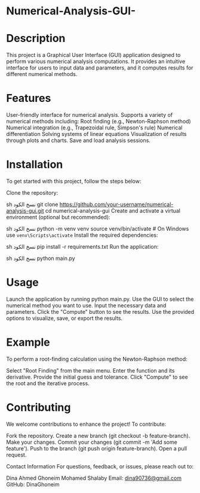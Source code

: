 # Numerical-Analysis-GUI-

# Description
This project is a Graphical User Interface (GUI) application designed to perform various numerical analysis computations. It provides an intuitive interface for users to input data and parameters, and it computes results for different numerical methods.

# Features
User-friendly interface for numerical analysis.
Supports a variety of numerical methods including:
Root finding (e.g., Newton-Raphson method)
Numerical integration (e.g., Trapezoidal rule, Simpson's rule)
Numerical differentiation
Solving systems of linear equations
Visualization of results through plots and charts.
Save and load analysis sessions.

# Installation
To get started with this project, follow the steps below:

Clone the repository:

sh
نسخ الكود
git clone https://github.com/your-username/numerical-analysis-gui.git
cd numerical-analysis-gui
Create and activate a virtual environment (optional but recommended):

sh
نسخ الكود
python -m venv venv
source venv/bin/activate  # On Windows use `venv\Scripts\activate`
Install the required dependencies:

sh
نسخ الكود
pip install -r requirements.txt
Run the application:

sh
نسخ الكود
python main.py

# Usage
Launch the application by running python main.py.
Use the GUI to select the numerical method you want to use.
Input the necessary data and parameters.
Click the "Compute" button to see the results.
Use the provided options to visualize, save, or export the results.

# Example
To perform a root-finding calculation using the Newton-Raphson method:

Select "Root Finding" from the main menu.
Enter the function and its derivative.
Provide the initial guess and tolerance.
Click "Compute" to see the root and the iterative process.

# Contributing
We welcome contributions to enhance the project! To contribute:

Fork the repository.
Create a new branch (git checkout -b feature-branch).
Make your changes.
Commit your changes (git commit -m 'Add some feature').
Push to the branch (git push origin feature-branch).
Open a pull request.

Contact Information
For questions, feedback, or issues, please reach out to:

Dina Ahmed Ghoneim Mohamed Shalaby
Email: dina90736@gmail.com
GitHub: DinaGhoneim

